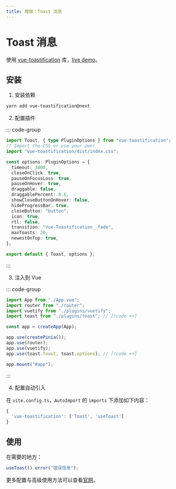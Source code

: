 ```yaml
---
title: 增强：Toast 消息
---
```


# Toast 消息

使用 [vue-toastification](https://github.com/Maronato/vue-toastification) 库，[live demo](https://vue-toastification.maronato.dev)。

## 安装

1. 安装依赖

```zsh
yarn add vue-toastification@next
```

2. 配置插件

::: code-group

```ts [src/plugins/toast.ts]
import Toast, { type PluginOptions } from "vue-toastification";
// Import the CSS or use your own!
import "vue-toastification/dist/index.css";

const options: PluginOptions = {
  timeout: 3000,
  closeOnClick: true,
  pauseOnFocusLoss: true,
  pauseOnHover: true,
  draggable: false,
  draggablePercent: 0.6,
  showCloseButtonOnHover: false,
  hideProgressBar: true,
  closeButton: "button",
  icon: true,
  rtl: false,
  transition: "Vue-Toastification__fade",
  maxToasts: 20,
  newestOnTop: true,
};

export default { Toast, options };
```

:::

3. 注入到 Vue

::: code-group

```ts [src/main.ts]
import App from "./App.vue";
import router from "./router";
import vuetify from "./plugins/vuetify";
import toast from "./plugins/toast"; // [!code ++]

const app = createApp(App);

app.use(createPinia());
app.use(router);
app.use(vuetify);
app.use(toast.Toast, toast.options); // [!code ++]

app.mount("#app");
```

:::

4. 配置自动引入

在 `vite.config.ts`，`AutoImport` 的 `imports` 下添加如下内容：

```ts
{
  'vue-toastification': ['Toast', 'useToast']
}
```

## 使用

在需要的地方：

```ts
useToast().error("错误信息");
```

更多配置与高级使用方法可以查看[官网](https://github.com/Maronato/vue-toastification)。
